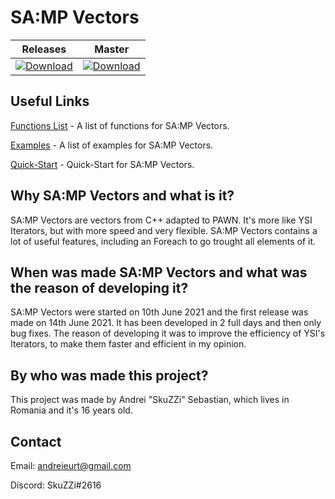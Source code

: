 # SA:MP Vectors

| Releases | Master |
|----------|--------|
| [![Download](https://static.kxnrl.com/images/web/buttons/download.png)](https://github.com/skuzzis/pawn-vectors/releases/) | [![Download](https://static.kxnrl.com/images/web/buttons/download.png)](https://github.com/skuzzis/pawn-vectors/archive/refs/heads/master.zip) |

## Useful Links

[Functions List](https://github.com/skuzzis/pawn-vectors/blob/master/pages/natives_list.md) - A list of functions for SA:MP Vectors.

[Examples](https://github.com/skuzzis/pawn-vectors/blob/master/pages/examples.md) - A list of examples for SA:MP Vectors.

[Quick-Start](https://github.com/skuzzis/pawn-vectors/blob/master/pages/quick_start.md) - Quick-Start for SA:MP Vectors.

## Why SA:MP Vectors and what is it?

SA:MP Vectors are vectors from C++ adapted to PAWN. It's more like YSI Iterators, but with more speed and very flexible. SA:MP Vectors contains a lot of useful features, including an Foreach to go trought all elements of it.

## When was made SA:MP Vectors and what was the reason of developing it?

SA:MP Vectors were started on 10th June 2021 and the first release was made on 14th June 2021. It has been developed in 2 full days and then only bug fixes. The reason of developing it was to improve the efficiency of YSI's Iterators, to make them faster and efficient in my opinion.

## By who was made this project?

This project was made by Andrei "SkuZZi" Sebastian, which lives in Romania and it's 16 years old.

## Contact

Email: [andreieurt@gmail.com](mailto:andreieurt@gmail.com)

Discord: SkuZZi#2616
